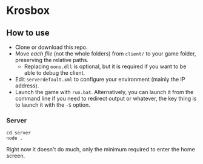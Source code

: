# Krosbox

## How to use

- Clone or download this repo.
- Move *each file* (not the whole folders) from `client/` to your game folder, preserving the relative paths.
  - Replacing `mono.dll` is optional, but it is required if you want to be able to debug the client.
- Edit `serverdefault.xml` to configure your environment (mainly the IP address).
- Launch the game with `run.bat`. Alternatively, you can launch it from the command line if you need to redirect output or whatever, the key thing is to launch it with the `-S` option.

### Server

`cd server`  
`node .`

Right now it doesn't do much, only the minimum required to enter the home screen.
